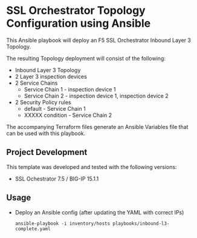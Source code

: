 # SSL Orchestrator Topology Configuration using Ansible

This Ansible playbook will deploy an F5 SSL Orchestrator Inbound Layer 3 Topology.

The resulting Topology deployment will consist of the following:

- Inbound Layer 3 Topology
- 2 Layer 3 inspection devices
- 2 Service Chains
  - Service Chain 1 - inspection device 1
  - Service Chain 2 - inspection device 1, inspection device 2
- 2 Security Policy rules
  - default - Service Chain 1
  - XXXXX condition - Service Chain 2

The accompanying Terraform files generate an Ansible Variables file that can be used with this playbook. 


## Project Development ##

This template was developed and tested with the following versions:

- SSL Ochestrator 7.5 / BIG-IP 15.1.1


## Usage ##

- Deploy an Ansible config (after updating the YAML with correct IPs)

  ```
  ansible-playbook -i inventory/hosts playbooks/inbound-l3-complete.yaml
  ```
